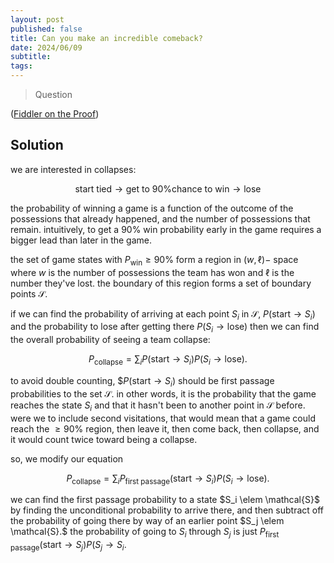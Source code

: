 ```yaml
---
layout: post
published: false
title: Can you make an incredible comeback?
date: 2024/06/09
subtitle: 
tags:
---
```


>Question

<!--more-->

([Fiddler on the Proof](URL))

## Solution

we are interested in collapses:

$$ \text{start tied} \rightarrow \text{get to 90\% chance to win} \rightarrow \text{lose} $$

the probability of winning a game is a function of the outcome of the possessions that already happened, and the number of possessions that remain. intuitively, to get a $90\%$ win probability early in the game requires a bigger lead than later in the game. 

the set of game states with $P_\text{win} \geq 90\%$ form a region in $(w,\ell)-$ space where $w$ is the number of possessions the team has won and $\ell$ is the number they've lost. the boundary of this region forms a set of boundary points $\mathcal{S}.$

if we can find the probability of arriving at each point $S_i$ in $\mathcal{S},$ $P(\text{start} \rightarrow S_i)$ and the probability to lose after getting there $P(S_i\rightarrow\text{lose})$ then we can find the overall probability of seeing a team collapse:

$$ P_\text{collapse} = \sum_i P(\text{start} \rightarrow S_i) P(S_i\rightarrow\text{lose}). $$

to avoid double counting, $$P(\text{start}\rightarrow S_i)$ should be first passage probabilities to the set $\mathcal{S}.$ in other words, it is the probability that the game reaches the state $S_i$ and that it hasn't been to another point in $\mathcal{S}$ before. were we to include second visitations, that would mean that a game could reach the $\geq 90\%$ region, then leave it, then come back, then collapse, and it would count twice toward being a collapse. 

so, we modify our equation 

$$ P_\text{collapse} = \sum_i P_\text{first passage}(\text{start} \rightarrow S_i) P(S_i\rightarrow\text{lose}). $$

we can find the first passage probability to a state $S_i \elem \mathcal{S}$ by finding the unconditional probability to arrive there, and then subtract off the probability of going there by way of an earlier point $S_j \elem \mathcal{S}.$ the probability of going to $S_i$ through $S_j$ is just $P_\text{first passage}(\text{start} \rightarrow S_j) P(S_j \rightarrow S_i.$

<br>
